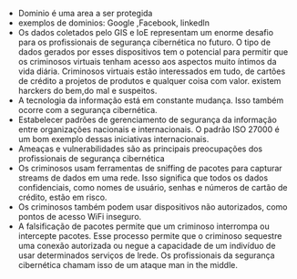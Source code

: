 - Dominio é uma area a ser protegida
- exemplos de dominios: Google ,Facebook, linkedln
- Os dados coletados pelo GIS e IoE representam um enorme desafio para os profissionais de segurança cibernética no futuro. O tipo de dados gerados por esses dispositivos tem o potencial para permitir que os criminosos virtuais tenham acesso aos aspectos muito íntimos da vida diária.
Criminosos virtuais estão interessados em tudo, de cartões de crédito a projetos de produtos e qualquer coisa com valor.
existem harckers do bem,do mal e suspeitos.
- A tecnologia da informação está em constante mudança. Isso também ocorre com a segurança cibernética.
- Estabelecer padrões de gerenciamento de segurança da informação entre organizações nacionais e internacionais. O padrão ISO 27000 é um bom exemplo dessas iniciativas internacionais.
- Ameaças e vulnerabilidades são as principais preocupações dos profissionais de segurança cibernética
- Os criminosos usam ferramentas de sniffing de pacotes para capturar streams de dados em uma rede. Isso significa que todos os dados confidenciais, como nomes de usuário, senhas e números de cartão de crédito, estão em risco.
- Os criminosos também podem usar dispositivos não autorizados, como pontos de acesso WiFi inseguro.
- A falsificação de pacotes permite que um criminoso interrompa ou intercepte pacotes. Esse processo permite que o criminoso sequestre uma conexão autorizada ou negue a capacidade de um indivíduo de usar determinados serviços de lrede. Os profissionais da segurança cibernética chamam isso de um ataque man in the middle.
